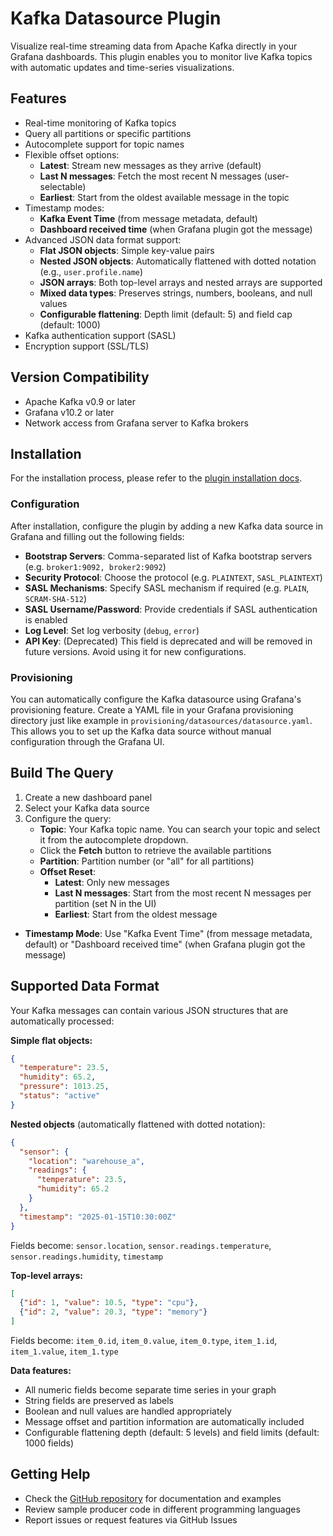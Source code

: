 # Kafka Datasource Plugin

 Visualize real-time streaming data from Apache Kafka directly in your Grafana dashboards. This plugin enables you to monitor live Kafka topics with automatic updates and time-series visualizations.
 
 ## Features
 
 - Real-time monitoring of Kafka topics
 - Query all partitions or specific partitions
 - Autocomplete support for topic names
 - Flexible offset options:
   - **Latest**: Stream new messages as they arrive (default)
   - **Last N messages**: Fetch the most recent N messages (user-selectable)
   - **Earliest**: Start from the oldest available message in the topic
 - Timestamp modes: 
   - **Kafka Event Time** (from message metadata, default)
   - **Dashboard received time** (when Grafana plugin got the message)
- Advanced JSON data format support:
   - **Flat JSON objects**: Simple key-value pairs
   - **Nested JSON objects**: Automatically flattened with dotted notation (e.g., `user.profile.name`)
   - **JSON arrays**: Both top-level arrays and nested arrays are supported
   - **Mixed data types**: Preserves strings, numbers, booleans, and null values
   - **Configurable flattening**: Depth limit (default: 5) and field cap (default: 1000)
- Kafka authentication support (SASL)
- Encryption support (SSL/TLS)

## Version Compatibility

- Apache Kafka v0.9 or later
- Grafana v10.2 or later
- Network access from Grafana server to Kafka brokers

## Installation

For the installation process, please refer to the [plugin installation docs](https://grafana.com/docs/grafana/latest/administration/plugin-management/).

### Configuration

After installation, configure the plugin by adding a new Kafka data source in Grafana and filling out the following fields:

 - **Bootstrap Servers**: Comma-separated list of Kafka bootstrap servers (e.g. `broker1:9092, broker2:9092`)
 - **Security Protocol**: Choose the protocol (e.g. `PLAINTEXT`, `SASL_PLAINTEXT`)
 - **SASL Mechanisms**: Specify SASL mechanism if required (e.g. `PLAIN`, `SCRAM-SHA-512`)
 - **SASL Username/Password**: Provide credentials if SASL authentication is enabled
 - **Log Level**: Set log verbosity (`debug`, `error`)
 - **API Key**: (Deprecated) This field is deprecated and will be removed in future versions. Avoid using it for new configurations.

### Provisioning

You can automatically configure the Kafka datasource using Grafana's provisioning feature. Create a YAML file in your Grafana provisioning directory just like example in `provisioning/datasources/datasource.yaml`. This allows you to set up the Kafka data source without manual configuration through the Grafana UI.

## Build The Query

1. Create a new dashboard panel
2. Select your Kafka data source
3. Configure the query:
   - **Topic**: Your Kafka topic name. You can search your topic and select it from the autocomplete dropdown.
   - Click the **Fetch** button to retrieve the available partitions
   - **Partition**: Partition number (or "all" for all partitions)
   - **Offset Reset**:
     - **Latest**: Only new messages
     - **Last N messages**: Start from the most recent N messages per partition (set N in the UI)
     - **Earliest**: Start from the oldest message
  - **Timestamp Mode**: Use "Kafka Event Time" (from message metadata, default) or "Dashboard received time" (when Grafana plugin got the message)

## Supported Data Format

Your Kafka messages can contain various JSON structures that are automatically processed:

**Simple flat objects:**
```json
{
  "temperature": 23.5,
  "humidity": 65.2,
  "pressure": 1013.25,
  "status": "active"
}
```

**Nested objects** (automatically flattened with dotted notation):
```json
{
  "sensor": {
    "location": "warehouse_a",
    "readings": {
      "temperature": 23.5,
      "humidity": 65.2
    }
  },
  "timestamp": "2025-01-15T10:30:00Z"
}
```
Fields become: `sensor.location`, `sensor.readings.temperature`, `sensor.readings.humidity`, `timestamp`

**Top-level arrays:**
```json
[
  {"id": 1, "value": 10.5, "type": "cpu"},
  {"id": 2, "value": 20.3, "type": "memory"}
]
```
Fields become: `item_0.id`, `item_0.value`, `item_0.type`, `item_1.id`, `item_1.value`, `item_1.type`

**Data features:**
- All numeric fields become separate time series in your graph
- String fields are preserved as labels
- Boolean and null values are handled appropriately
- Message offset and partition information are automatically included
- Configurable flattening depth (default: 5 levels) and field limits (default: 1000 fields)

## Getting Help

- Check the [GitHub repository](https://github.com/hoptical/grafana-kafka-datasource) for documentation and examples
- Review sample producer code in different programming languages
- Report issues or request features via GitHub Issues
